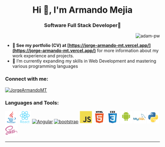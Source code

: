 <h1 align="center">Hi 👋, I'm Armando Mejia</h1>
<h3 align="center">Software Full Stack Developer🌟</h3>
<p>
    <img align="right" src="https://github.com/Adam-pw/Adam-pw/blob/main/animation_500_kxa883sd.gif" alt="adam-pw" />
</p>
<br>

- <strong>💼 See my portfolio (CV) at [https://jorge-armando-mt.vercel.app/](https://jorge-armando-mt.vercel.app/)</strong> for more information about my work experience and projects. 
- 🌱 I’m currently expanding my skills in Web Development and mastering various programming languages

<!-- ⚡ Fun fact : Coffee ,  Coffee , Coffee. -->

<h3 align="left">Connect with me:</h3>
<p align="left">
    <a href="https://www.linkedin.com/in/jorgearmandomejia" target="blank"><img align="center"
            src="https://raw.githubusercontent.com/rahuldkjain/github-profile-readme-generator/master/src/images/icons/Social/linked-in-alt.svg"
            alt="JorgeArmandoMT" height="30" width="40" /></a>
</p>


<h3 align="left">Languages and Tools:</h3>
<p align="left">
    <a href="https://www.java.com" target="_blank" rel="noreferrer"><img
            src="https://raw.githubusercontent.com/devicons/devicon/master/icons/java/java-original.svg" alt="java"
            width="40" height="40" /></a>
    <a href="https://reactjs.org/" target="_blank" rel="noreferrer"><img
            src="https://raw.githubusercontent.com/devicons/devicon/master/icons/react/react-original-wordmark.svg"
            alt="react" width="40" height="40" /></a>
    <a href="https://angular.io/" target="_blank" rel="noreferrer"><img
            src="https://brandslogos.com/wp-content/uploads/images/large/angular-icon-logo.png" alt="Angular" width="40"
            height="40" /></a>
    <a href="https://getbootstrap.com" target="_blank" rel="noreferrer"><img
            src="https://dh.library.virginia.edu/system/files/styles/large/private/bootstrap-stack.png?itok=b_S8F9nO"
            alt="bootstrap" width="40" height="40" /></a>
    <a href="https://developer.mozilla.org/en-US/docs/Web/JavaScript" target="_blank" rel="noreferrer"> <img
            src="https://raw.githubusercontent.com/devicons/devicon/master/icons/javascript/javascript-original.svg"
            alt="javascript" width="40" height="40" /></a>
    <a href="https://www.w3.org/html/" target="_blank" rel="noreferrer"><img
            src="https://raw.githubusercontent.com/devicons/devicon/master/icons/html5/html5-original-wordmark.svg"
            alt="html5" width="40" height="40" /></a>
    <a href="https://www.w3schools.com/css/" target="_blank" rel="noreferrer"><img
            src="https://raw.githubusercontent.com/devicons/devicon/master/icons/css3/css3-original-wordmark.svg"
            alt="css3" width="40" height="40" /></a>
    <a href="https://developer.android.com" target="_blank" rel="noreferrer"><img
            src="https://raw.githubusercontent.com/devicons/devicon/master/icons/android/android-original-wordmark.svg"
            alt="android" width="40" height="40" /></a>
    <a href="https://www.mysql.com/" target="_blank" rel="noreferrer"><img
            src="https://raw.githubusercontent.com/devicons/devicon/master/icons/mysql/mysql-original-wordmark.svg"
            alt="mysql" width="40" height="40" /></a>
    <a href="https://www.python.org" target="_blank" rel="noreferrer"><img
            src="https://raw.githubusercontent.com/devicons/devicon/master/icons/python/python-original.svg"
            alt="python" width="40" height="40" /></a>
    <a href="https://sass-lang.com" target="_blank" rel="noreferrer"><img
            src="https://raw.githubusercontent.com/devicons/devicon/master/icons/sass/sass-original.svg" alt="sass"
            width="40" height="40" /></a>
</p>

------------------------------------------------------------------------------------------------------------------------------------------
